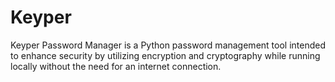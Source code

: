 # Keyper
Keyper Password Manager is a Python password management tool intended to enhance security by utilizing encryption and cryptography while running locally without the need for an internet connection. 
